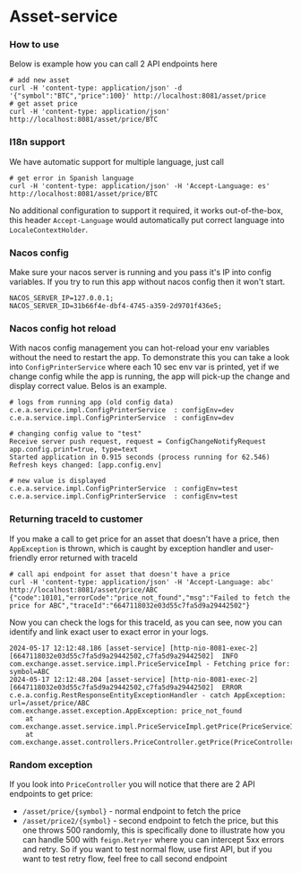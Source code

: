 # Asset-service

### How to use
Below is example how you can call 2 API endpoints here
```shell
# add new asset
curl -H 'content-type: application/json' -d '{"symbol":"BTC","price":100}' http://localhost:8081/asset/price
# get asset price
curl -H 'content-type: application/json' http://localhost:8081/asset/price/BTC
```

### I18n support
We have automatic support for multiple language, just call
```shell
# get error in Spanish language
curl -H 'content-type: application/json' -H 'Accept-Language: es' http://localhost:8081/asset/price/BTC
```
No additional configuration to support it required, it works out-of-the-box, this header `Accept-Language` would
automatically put correct language into `LocaleContextHolder`.

### Nacos config
Make sure your nacos server is running and you pass it's IP into config variables. If you try to run
this app without nacos config then it won't start.
```
NACOS_SERVER_IP=127.0.0.1;
NACOS_SERVER_ID=31b66f4e-dbf4-4745-a359-2d9701f436e5;
```

### Nacos config hot reload
With nacos config management you can hot-reload your env variables without the need to restart the app.
To demonstrate this you can take a look into `ConfigPrinterService` where each 10 sec env var is printed, yet if we
change config while the app is running, the app will pick-up the change and display correct value. Belos is an example.
```
# logs from running app (old config data)
c.e.a.service.impl.ConfigPrinterService  : configEnv=dev
c.e.a.service.impl.ConfigPrinterService  : configEnv=dev

# changing config value to "test"
Receive server push request, request = ConfigChangeNotifyRequest
app.config.print=true, type=text
Started application in 0.915 seconds (process running for 62.546)
Refresh keys changed: [app.config.env]

# new value is displayed
c.e.a.service.impl.ConfigPrinterService  : configEnv=test
c.e.a.service.impl.ConfigPrinterService  : configEnv=test
```

### Returning traceId to customer
If you make a call to get price for an asset that doesn't have a price, then `AppException` is thrown, which is caught by exception handler and user-friendly error returned with traceId
```shell
# call api endpoint for asset that doesn't have a price
curl -H 'content-type: application/json' -H 'Accept-Language: abc' http://localhost:8081/asset/price/ABC
{"code":10101,"errorCode":"price_not_found","msg":"Failed to fetch the price for ABC","traceId":"6647118032e03d55c7fa5d9a29442502"}
```
Now you can check the logs for this traceId, as you can see, now you can identify and link exact user to exact error in your logs.
```
2024-05-17 12:12:48.186 [asset-service] [http-nio-8081-exec-2] [6647118032e03d55c7fa5d9a29442502,c7fa5d9a29442502]  INFO  com.exchange.asset.service.impl.PriceServiceImpl - Fetching price for: symbol=ABC
2024-05-17 12:12:48.204 [asset-service] [http-nio-8081-exec-2] [6647118032e03d55c7fa5d9a29442502,c7fa5d9a29442502]  ERROR c.e.a.config.RestResponseEntityExceptionHandler - catch AppException: url=/asset/price/ABC
com.exchange.asset.exception.AppException: price_not_found
	at com.exchange.asset.service.impl.PriceServiceImpl.getPrice(PriceServiceImpl.java:34)
	at com.exchange.asset.controllers.PriceController.getPrice(PriceController.java:24)
```

### Random exception 
If you look into `PriceController` you will notice that there are 2 API endpoints to get price:
* `/asset/price/{symbol}` - normal endpoint to fetch the price
* `/asset/price2/{symbol}` - second endpoint to fetch the price, but this one throws 500 randomly, this is specifically done to illustrate how you can handle 500 with `feign.Retryer` where you can intercept 5xx errors and retry.
So if you want to test normal flow, use first API, but if you want to test retry flow, feel free to call second endpoint